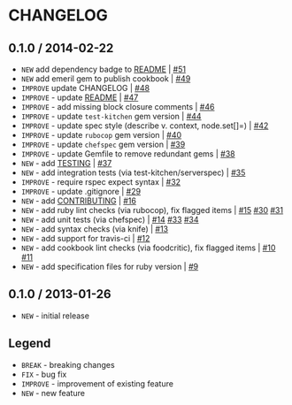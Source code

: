 CHANGELOG
=========

0.1.0 / 2014-02-22
------------------

- `NEW` add dependency badge to [README](README.md) | [#51][]
- `NEW` add emeril gem to publish cookbook | [#49][]
- `IMPROVE` update CHANGELOG | [#48][]
- `IMPROVE` - update [README](README.md) | [#47][]
- `IMPROVE` - add missing block closure comments | [#46][]
- `IMPROVE` - update `test-kitchen` gem version | [#44][]
- `IMPROVE` - update spec style (describe v. context, node.set[]=) | [#42][]
- `IMPROVE` - update `rubocop` gem version | [#40][]
- `IMPROVE` - update `chefspec` gem version | [#39][]
- `IMPROVE` - update Gemfile to remove redundant gems | [#38][]
- `NEW` - add [TESTING](TESTING.md) | [#37][]
- `NEW` - add integration tests (via test-kitchen/serverspec) | [#35][]
- `IMPROVE` - require rspec expect syntax | [#32][]
- `IMPROVE` - update .gitignore | [#29][]
- `NEW` - add [CONTRIBUTING](CONTRIBUTING.md) | [#16][]
- `NEW` - add ruby lint checks (via rubocop), fix flagged items | [#15][] [#30][] [#31][]
- `NEW` - add unit tests (via chefspec) | [#14][] [#33][] [#34][]
- `NEW` - add syntax checks (via knife) | [#13][]
- `NEW` - add support for travis-ci | [#12][]
- `NEW` - add cookbook lint checks (via foodcritic), fix flagged items | [#10][] [#11][]
- `NEW` - add specification files for ruby version | [#9][]


0.1.0 / 2013-01-26
------------------

- `NEW` - initial release


Legend
------

- `BREAK`   - breaking changes
- `FIX`     - bug fix
- `IMPROVE` - improvement of existing feature
- `NEW`     - new feature

<!--- The following link definition list is generated by PimpMyChangelog --->
[#9]: https://github.com/jhx/cookbook-passenger/issues/9
[#10]: https://github.com/jhx/cookbook-passenger/issues/10
[#11]: https://github.com/jhx/cookbook-passenger/issues/11
[#12]: https://github.com/jhx/cookbook-passenger/issues/12
[#13]: https://github.com/jhx/cookbook-passenger/issues/13
[#14]: https://github.com/jhx/cookbook-passenger/issues/14
[#15]: https://github.com/jhx/cookbook-passenger/issues/15
[#16]: https://github.com/jhx/cookbook-passenger/issues/16
[#29]: https://github.com/jhx/cookbook-passenger/issues/29
[#30]: https://github.com/jhx/cookbook-passenger/issues/30
[#31]: https://github.com/jhx/cookbook-passenger/issues/31
[#32]: https://github.com/jhx/cookbook-passenger/issues/32
[#33]: https://github.com/jhx/cookbook-passenger/issues/33
[#34]: https://github.com/jhx/cookbook-passenger/issues/34
[#35]: https://github.com/jhx/cookbook-passenger/issues/35
[#37]: https://github.com/jhx/cookbook-passenger/issues/37
[#38]: https://github.com/jhx/cookbook-passenger/issues/38
[#39]: https://github.com/jhx/cookbook-passenger/issues/39
[#40]: https://github.com/jhx/cookbook-passenger/issues/40
[#42]: https://github.com/jhx/cookbook-passenger/issues/42
[#44]: https://github.com/jhx/cookbook-passenger/issues/44
[#46]: https://github.com/jhx/cookbook-passenger/issues/46
[#47]: https://github.com/jhx/cookbook-passenger/issues/47
[#48]: https://github.com/jhx/cookbook-passenger/issues/48
[#49]: https://github.com/jhx/cookbook-passenger/issues/49
[#51]: https://github.com/jhx/cookbook-passenger/issues/51
